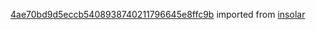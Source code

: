 [4ae70bd9d5eccb5408938740211796645e8ffc9b](https://github.com/insolar/insolar/commit/4ae70bd9d5eccb5408938740211796645e8ffc9b) imported from [insolar](https://github.com/insolar/insolar)
